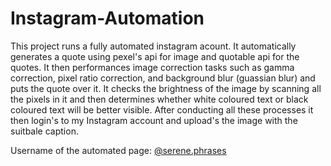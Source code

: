 # Instagram-Automation

This project runs a fully automated instagram acount. It automatically generates a quote using pexel's api for image and quotable api for the quotes. It then performances image correction tasks such as gamma correction, pixel ratio correction, and background blur (guassian blur) and puts the quote over it. It checks the brightness of the image by scanning all the pixels in it and then determines whether white coloured text or black coloured text will be better visible. After conducting all these processes it then login's to my Instagram account and upload's the image with the suitbale caption. 

Username of the automated page: [@serene.phrases](https://www.instagram.com/serene.phrases/)
